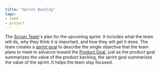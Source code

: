 ```yaml
---
title: "Sprint Backlog"
tags:
- seed
- project
---
```


The [Scrum Team](notes/Scrum%20Team.md)'s plan for the upcoming sprint. It includes what the team will do, why they think it is important, and how they will get it done. The team creates a [sprint goal](Sprint%20Goal) to describe the single objective that the team plans to meet to advance toward the [Product Goal](notes/Product%20Goal.md), just as the product goal summarizes the value of the product backlog, the sprint goal summarizes the value of the sprint. It helps the team stay focused.